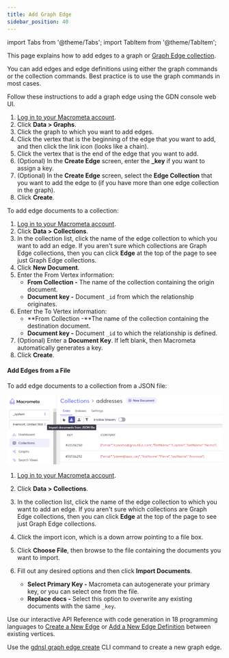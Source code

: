 ```yaml
---
title: Add Graph Edge
sidebar_position: 40
---
```


import Tabs from '@theme/Tabs';
import TabItem from '@theme/TabItem';

This page explains how to add edges to a graph or [Graph Edge collection](../../collections/graph-edge/).

You can add edges and edge definitions using either the graph commands or the collection commands. Best practice is to use the graph commands in most cases.

<Tabs groupId="operating-systems">
<TabItem value="console1" label="Web Console - Graph">

Follow these instructions to add a graph edge using the GDN console web UI.

1. [Log in to your Macrometa account](https://auth.paas.macrometa.io/).
2. Click **Data > Graphs**.
3. Click the graph to which you want to add edges.
4. Click the vertex that is the beginning of the edge that you want to add, and then click the link icon (looks like a chain).
5. Click the vertex that is the end of the edge that you want to add.
6. (Optional) In the **Create Edge** screen, enter the **_key** if you want to assign a key.
7. (Optional) In the **Create Edge** screen, select the **Edge Collection** that you want to add the edge to (if you have more than one edge collection in the graph).
8. Click **Create**.

</TabItem>
<TabItem value="console2" label="Web Console - Collection">

To add edge documents to a collection:

1. [Log in to your Macrometa account](https://auth-play.macrometa.io/).
2. Click **Data > Collections**.
3. In the collection list, click the name of the edge collection to which you want to add an edge. If you aren't sure which collections are Graph Edge collections, then you can click **Edge** at the top of the page to see just Graph Edge collections.
4. Click **New Document**.
5. Enter the From Vertex information:
   - **From Collection -** The name of the collection containing the origin document.
   - **Document key -** Document `_id` from which the relationship originates.
6. Enter the To Vertex information:
   - **From Collection -**The name of the collection containing the destination document.
   - **Document key -** Document `_id` to which the relationship is defined.
7. (Optional) Enter a **Document Key**. If left blank, then Macrometa automatically generates a key.
8. Click **Create**.

#### Add Edges from a File

To add edge documents to a collection from a JSON file:

![Import a Document](/img/collections/import-docs.png)

1. [Log in to your Macrometa account](https://auth-play.macrometa.io/).
2. Click **Data > Collections**.
3. In the collection list, click the name of the edge collection to which you want to add an edge. If you aren't sure which collections are Graph Edge collections, then you can click **Edge** at the top of the page to see just Graph Edge collections.
4. Click the import icon, which is a down arrow pointing to a file box.
5. Click **Choose File**, then browse to the file containing the documents you want to import.
6. Fill out any desired options and then click **Import Documents**.

   - **Select Primary Key -** Macrometa can autogenerate your primary key, or you can select one from the file.
   - **Replace docs -** Select this option to overwrite any existing documents with the same `_key`.

</TabItem>
<TabItem value="api" label="REST API">

Use our interactive API Reference with code generation in 18 programming languages to [Create a New Edge](https://www.macrometa.com/docs/api#/operations/CreateAnEdge) or [Add a New Edge Definition](https://www.macrometa.com/docs/api#/operations/AddEdgedefinition) between existing vertices.

</TabItem>
<TabItem value="cli" label="CLI">

Use the [gdnsl graph edge create](../../../developer-hub/cli/graph-edges-cli#gdnsl-graph-edge-create) CLI command to create a new graph edge.

</TabItem>
</Tabs>
